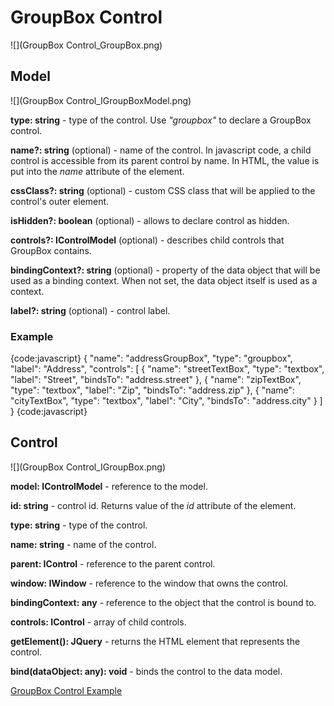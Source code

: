 # GroupBox Control

![](GroupBox Control_GroupBox.png)

## Model

![](GroupBox Control_IGroupBoxModel.png)

**type: string** - type of the control. Use _"groupbox"_ to declare a GroupBox control.

**name?: string** (optional) - name of the control. In javascript code, a child control is accessible from its parent control by name. In HTML, the value is put into the _name_ attribute of the element.

**cssClass?: string** (optional) - custom CSS class that will be applied to the control's outer element.

**isHidden?: boolean** (optional) - allows to declare control as hidden.

**controls?: IControlModel[]()** (optional) - describes child controls that GroupBox contains.

**bindingContext?: string** (optional) - property of the data object that will be used as a binding context. When not set, the data object itself is used as a context.

**label?: string** (optional) - control label.

### Example

{code:javascript}
{
	"name": "addressGroupBox",
	"type": "groupbox",
	"label": "Address",
	"controls": [
		{
			"name": "streetTextBox",
			"type": "textbox",
			"label": "Street",
			"bindsTo": "address.street"
		},
		{
			"name": "zipTextBox",
			"type": "textbox",
			"label": "Zip",
			"bindsTo": "address.zip"
		},
		{
			"name": "cityTextBox",
			"type": "textbox",
			"label": "City",
			"bindsTo": "address.city"
		}
	]
}
{code:javascript}

## Control

![](GroupBox Control_IGroupBox.png)

**model: IControlModel** - reference to the model.

**id: string** - control id. Returns value of the _id_ attribute of the element.

**type: string** - type of the control.

**name: string** - name of the control.

**parent: IControl** - reference to the parent control.

**window: IWindow** - reference to the window that owns the control.

**bindingContext: any** - reference to the object that the control is bound to.

**controls: IControl[]()** - array of child controls.

**getElement(): JQuery** - returns the HTML element that represents the control.

**bind(dataObject: any): void** - binds the control to the data model.

[GroupBox Control Example](GroupBox-Control-Example.md)